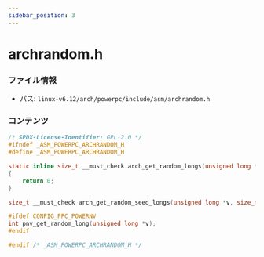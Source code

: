```yaml
---
sidebar_position: 3
---
```

# archrandom.h

### ファイル情報

- パス: `linux-v6.12/arch/powerpc/include/asm/archrandom.h`

### コンテンツ

```h
/* SPDX-License-Identifier: GPL-2.0 */
#ifndef _ASM_POWERPC_ARCHRANDOM_H
#define _ASM_POWERPC_ARCHRANDOM_H

static inline size_t __must_check arch_get_random_longs(unsigned long *v, size_t max_longs)
{
	return 0;
}

size_t __must_check arch_get_random_seed_longs(unsigned long *v, size_t max_longs);

#ifdef CONFIG_PPC_POWERNV
int pnv_get_random_long(unsigned long *v);
#endif

#endif /* _ASM_POWERPC_ARCHRANDOM_H */

```
